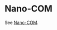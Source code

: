 # Nano-COM

See [Nano-COM](https://en.wikipedia.org/wiki/Component_Object_Model#Nano-COM_(a.k.a_XPCOM)).